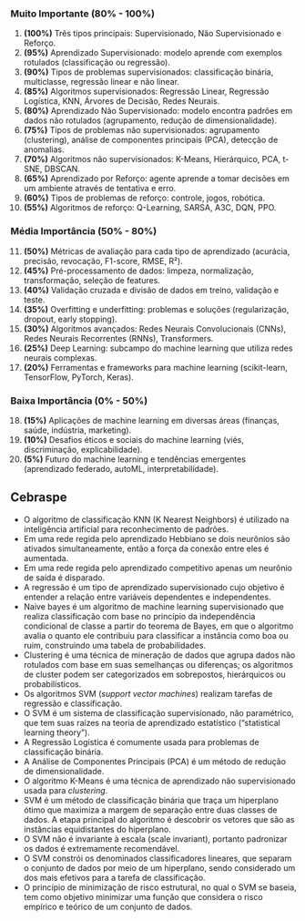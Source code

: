 ### Muito Importante (80% - 100%)

1. **(100%)** Três tipos principais: Supervisionado, Não Supervisionado e Reforço.
2. **(95%)** Aprendizado Supervisionado: modelo aprende com exemplos rotulados (classificação ou regressão).
3. **(90%)** Tipos de problemas supervisionados: classificação binária, multiclasse, regressão linear e não linear.
4. **(85%)** Algoritmos supervisionados: Regressão Linear, Regressão Logística, KNN, Árvores de Decisão, Redes Neurais.
5. **(80%)** Aprendizado Não Supervisionado: modelo encontra padrões em dados não rotulados (agrupamento, redução de dimensionalidade).
6. **(75%)** Tipos de problemas não supervisionados: agrupamento (clustering), análise de componentes principais (PCA), detecção de anomalias.
7. **(70%)** Algoritmos não supervisionados: K-Means, Hierárquico, PCA, t-SNE, DBSCAN.
8. **(65%)** Aprendizado por Reforço: agente aprende a tomar decisões em um ambiente através de tentativa e erro.
9. **(60%)** Tipos de problemas de reforço: controle, jogos, robótica.
10. **(55%)** Algoritmos de reforço: Q-Learning, SARSA, A3C, DQN, PPO.

### Média Importância (50% - 80%)

11. **(50%)** Métricas de avaliação para cada tipo de aprendizado (acurácia, precisão, revocação, F1-score, RMSE, R²).
12. **(45%)** Pré-processamento de dados: limpeza, normalização, transformação, seleção de features.
13. **(40%)** Validação cruzada e divisão de dados em treino, validação e teste.
14. **(35%)** Overfitting e underfitting: problemas e soluções (regularização, dropout, early stopping).
15. **(30%)** Algoritmos avançados: Redes Neurais Convolucionais (CNNs), Redes Neurais Recorrentes (RNNs), Transformers.
16. **(25%)** Deep Learning: subcampo do machine learning que utiliza redes neurais complexas.
17. **(20%)** Ferramentas e frameworks para machine learning (scikit-learn, TensorFlow, PyTorch, Keras).

### Baixa Importância (0% - 50%)

18. **(15%)** Aplicações de machine learning em diversas áreas (finanças, saúde, indústria, marketing).
19. **(10%)** Desafios éticos e sociais do machine learning (viés, discriminação, explicabilidade).
20. **(5%)** Futuro do machine learning e tendências emergentes (aprendizado federado, autoML, interpretabilidade).


## Cebraspe
- O algoritmo de classificação KNN (K Nearest Neighbors) é utilizado na inteligência artificial para reconhecimento de padrões.
- Em uma rede regida pelo aprendizado Hebbiano se dois neurônios são ativados simultaneamente, então a força da conexão entre eles é aumentada.
- Em uma rede regida pelo aprendizado competitivo apenas um neurônio de saída é disparado.
- A regressão é um tipo de aprendizado supervisionado cujo objetivo é entender a relação entre variáveis dependentes e independentes.
- Naive bayes é um algoritmo de machine learning supervisionado que realiza classificação com base no princípio da independência condicional de classe a partir do teorema de Bayes, em que o algoritmo avalia o quanto ele contribuiu para classificar a instância como boa ou ruim, construindo uma tabela de probabilidades.
- Clustering é uma técnica de mineração de dados que agrupa dados não rotulados com base em suas semelhanças ou diferenças; os algoritmos de cluster podem ser categorizados em sobrepostos, hierárquicos ou probabilísticos.
- Os algoritmos SVM (_support vector machines_) realizam tarefas de regressão e classificação.
- O SVM é um sistema de classificação supervisionado, não paramétrico, que tem suas raízes na teoria de aprendizado estatístico (“statistical learning theory”).
- A Regressão Logística é comumente usada para problemas de classificação binária.
- A Análise de Componentes Principais (PCA) é um método de redução de dimensionalidade.
- O algoritmo K-Means é uma técnica de aprendizado não supervisionado usada para _clustering_.
- SVM é um método de classificação binária que traça um hiperplano ótimo que maximiza a margem de separação entre duas classes de dados. A etapa principal do algoritmo é descobrir os vetores que são as instâncias equidistantes do hiperplano.
- O SVM não é invariante à escala (scale invariant), portanto padronizar os dados é extremamente recomendável.
- O SVM constrói os denominados classificadores lineares, que separam o conjunto de dados por meio de um hiperplano, sendo considerado um dos mais efetivos para a tarefa de classificação.
- O princípio de minimização de risco estrutural, no qual o SVM se baseia, tem como objetivo minimizar uma função que considera o risco empírico e teórico de um conjunto de dados.